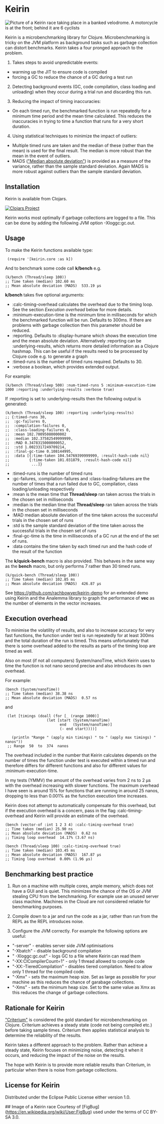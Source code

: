 # Keirin

![Picture of a Keirin race taking place in a banked velodrome. A motorcycle is at the front; behind it are 6 cyclists](https://github.com/rachbowyer/keirin/blob/master/ColwoodKeirin.jpg)

Keirin is a microbenchmarking library for Clojure. Microbenchmarking is tricky on the JVM platform as background tasks such as garbage collection can
distort benchmarks. Keirin takes a four pronged approach to the problem.

1) Takes steps to avoid unpredictable events:
 * warming up the JIT to ensure code is compiled 
 * forcing a GC to reduce the chance of a GC during a test run

2) Detecting background events (GC, code compilation, class loading and unloading) when they occur during a trial run and discarding this run.

3) Reducing the impact of timing inaccuracies: 
 * On each timed run, the benchmarked function is run repeatedly for a minimum time period and the mean time calculated. This reduces the inaccuracies in trying to time a function that runs for a very short duration.

4) Using statistical techniques to minimize the impact of outliers:
 * Multiple timed runs are taken and the median of these (rather than the mean) is used for the final result. The median is more robust than the mean in the event of outliers.
 * MADS (["Median absolute deviation"](https://en.wikipedia.org/wiki/Median_absolute_deviation)) is provided as a measure of the variance, rather than the
 sample standard deviation. Again MADS is more robust against outliers than the sample standard deviation.

## Installation
Keirin is available from Clojars.

[![Clojars Project](https://img.shields.io/clojars/v/keirin.svg)](https://clojars.org/keirin)

Keirin works most optimally if garbage collections are logged to a file. This can be done by adding the following JVM option -Xloggc:gc.out.


## Usage
To make the Keirin functions available type:

     (require '[keirin.core :as k])


And to benchmark some code call **k/bench** e.g. 

    (k/bench (Thread/sleep 100))
    ;; Time taken (median) 102.60 ms
    ;; Mean absolute deviation (MADS)  533.19 µs
    
        
**k/bench** takes five optional arguments: 
 * :calc-timing-overhead calculates the overhead due to the timing loop. See the section *Execution overhead* below for more details.
 * :minimum-execution-time is the minimum time in milliseconds for which the benchmarked function will be run. Defaults to 300ms. If there are problems with garbage collection then this parameter should be reduced.
 * :reporting. Defaults to :display-humane which shows the execution time and the mean absolute deviation. Alternatively :reporting can be :underlying-results, which returns more detailed information as a Clojure hashmap. This can be useful if the results need to be processed by Clojure code e.g. to generate a graph
 * :timed-runs is the number of timed runs required. Defaults to 30.
 * :verbose a boolean, which provides extended output. 

For example: 

    (k/bench (Thread/sleep 500) :num-timed-runs 5 :minimum-execution-time 1000 :reporting :underlying-results :verbose true)
    
    
If :reporting is set to :underlying-results then the following output is generated:

    (k/bench (Thread/sleep 100) :reporting :underlying-results)
    ;; {:timed-runs 30,
    ;;  :gc-failures 0,
    ;;  :compilation-failures 0,
    ;;  :class-loading-failures 0,
    ;;  :mean 102.70095080000002
    ;;  :median 102.37582549999999,
    ;;  :MAD 0.3478315000000052,
    ;;  :std 1.0023317249709214,
    ;;  :final-gc-time 0.108144995,
    ;;  :data [{:time-taken 104.54769399999999, :result-hash-code nil}
    ;;         {:time-taken 101.031879, :result-hash-code nil}
    ;;          ...]}
 
 * :timed-runs is the number of timed runs
 * :gc-failures, :compilation-failures and :class-loading-failures are the number of times that a run failed due to GC, compilation, class loading/unloading respectively
 * :mean is the mean time that **Thread/sleep** ran taken across the trials in the chosen set in milliseconds
 * :median is the median time that **Thread/sleep** ran taken across the trials in the chosen set in milliseconds
 * :MAD median absolute deviation of the time taken across the successful trials in the chosen set of runs
 * :std is the sample standard deviation of the time taken across the successful trials in the chosen set of runs
 * :final-gc-time is the time in milliseconds of a GC run at the end of the set of runs. 
 * :data contains the time taken by each timed run and the hash code of the result of the function


The **k/quick-bench** macro is also provided. This behaves in the same way as the **bench** macro, but only performs 7 rather than 30 timed runs.  

    (k/quick-bench (Thread/sleep 100))
    ;; Time taken (median) 102.85 ms
    ;; Mean absolute deviation (MADS)  426.87 µs


See https://github.com/rachbowyer/keirin-demo for an extended demo using Keirin and the Analemma library to graph the performance
of **vec** as the number of elements in the vector increases.


## Execution overhead

To minimise the volatility of results, and also to increase accuracy for very fast functions, the function under test is run repeatedly for at least 300ms and the total duration of the run is timed. This means unfortunately that there is some overhead added to the results as parts of the timing loop 
are timed as well. 

Also on most (if not all computers) System/nanoTime, which Keirin uses to time the function is not nano second precise and also introduces its own overhead. 

For example:

    (bench (System/nanoTime))
    ;; Time taken (median) 38.38 ns
    ;; Mean absolute deviation (MADS)  0.57 ns

and

     (let [timings (doall (for [_ (range 1000)]
                       (let [start (System/nanoTime)
                             end   (System/nanoTime)]
                             (- end start))))]
  
       (println "Range " (apply min timings) " to " (apply max timings) " nanos"))
     ;; Range  50  to  374  nanos

The overhead included in the number that Keirin calculates depends on the number of times the function under test is executed within a timed run and therefore differs for different functions and also for different values for :minimum-execution-time.

In my tests (YMMV) the amount of the overhead varies from 2 ns to 2 µs with the overhead increasing with slower functions. The maximum overhead I have seen is around 15% for functions that are running in around 25 nanos, dropping to less than 0.001% as the function execution time increases.

Keirin does not attempt to automatically compensate for this overhead, but if the execution overhead is a concern, pass in the flag :calc-timing-overhead and Keirin will provide an estimate of the overhead.


    (bench (vector-of :int 1 2 3 4) :calc-timing-overhead true)
    ;; Time taken (median) 25.90 ns
    ;; Mean absolute deviation (MADS)  0.62 ns
    ;; Timing loop overhead  14.17% (3.67 ns)
    
    (bench (Thread/sleep 100) :calc-timing-overhead true)
    ;; Time taken (median) 103.45 ms
    ;; Mean absolute deviation (MADS)  167.87 µs
    ;; Timing loop overhead  0.00% (1.96 µs)


## Benchmarking best practice

 1) Run on a machine with multiple cores, ample memory, which does not have a GUI and is quiet. This minimizes the chance of the OS or JVM stealing CPU from the benchmarking. For example use an unused server class machine. Machines in the Cloud are not considered reliable for benchmarking purposes.
   
 2) Compile down to a jar and run the code as a jar, rather than run from the REPL as the REPL introduces noise.

 3) Configure the JVM correctly. For example the following options are useful:
  * "-server" - enables server side JVM optimisations 
  * "-Xbatch" - disable background compilation
  * " -Xloggc:gc.out" - logs GC to a file where Keirin can read them
  * "-XX:CICompilerCount=1" - only 1 thread allowed to compile code
  * "-XX:-TieredCompilation" - disables tiered compilation. Need to allow only 1 thread for the compiled code. 
  * "-Xmx" - sets the maximum heap size. Set as large as possible for your machine as this reduces the chance of garabage collections.
  * "-Xms" - sets the minimum heap size. Set to the same value as Xmx as this reduces the change of garbage collections.


## Rationale for Keirin
["Criterium"](https://github.com/hugoduncan/criterium) is considered the gold standard for microbenchmarking on Clojure. Criterium achieves a steady state (code not being compiled etc.) before taking sample times. Criterium then applies statistical analysis to determine the reliability of the results.

Keirin takes a different approach to the problem. Rather than achieve a steady state, Keirin focuses on minimizing noise, detecting it when it occurs, and reducing the impact of the noise on the results. 

The hope with Keirin is to provide more reliable results than Criterium, in particular when there is noise from garbage collections.


## License for Keirin

Distributed under the Eclipse Public License either version 1.0.


## Image of a Keirin race
Courtesy of [FigBug] (https://en.wikipedia.org/wiki/User:FigBug) used under the terms of CC BY-SA 3.0.




